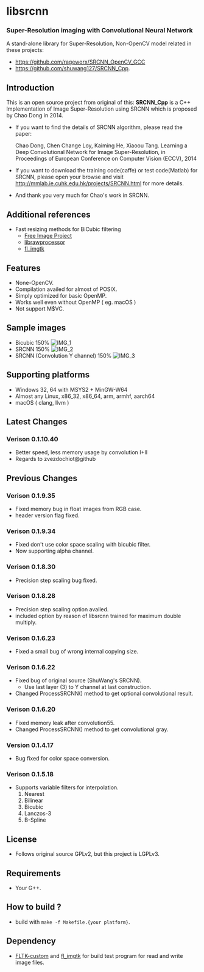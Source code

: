 # libsrcnn
### Super-Resolution imaging with Convolutional Neural Network
A stand-alone library for Super-Resolution, Non-OpenCV model related in these projects:
* https://github.com/rageworx/SRCNN_OpenCV_GCC
* https://github.com/shuwang127/SRCNN_Cpp.

## Introduction
This is an open source project from original of this:
**SRCNN_Cpp** is a C++ Implementation of Image Super-Resolution using SRCNN which is proposed by Chao Dong in 2014.
 - If you want to find the details of SRCNN algorithm, please read the paper:  

   Chao Dong, Chen Change Loy, Kaiming He, Xiaoou Tang. Learning a Deep Convolutional Network for Image Super-Resolution, in Proceedings of European Conference on Computer Vision (ECCV), 2014
 - If you want to download the training code(caffe) or test code(Matlab) for SRCNN, please open your browse and visit http://mmlab.ie.cuhk.edu.hk/projects/SRCNN.html for more details.
 - And thank you very much for Chao's work in SRCNN.

## Additional references
* Fast resizing methods for BiCubic filtering 
    * [Free Image Project](http://freeimage.sourceforge.net/)
	* [librawprocessor](https://github.com/rageworx/librawprocessor)
    * [fl_imgtk](https://github.com/rageworx/fl_imgtk)

 
## Features
* None-OpenCV.
* Compilation availed for almost of POSIX.
* Simply optimized for basic OpenMP.
* Works well even without OpenMP ( eg. macOS )
* Not support M$VC.

## Sample images
* Bicubic 150%
    ![IMG_1](Pictures/butterfly_bicubic.png)
* SRCNN 150%
    ![IMG_2](Pictures/butterfly_srcnn.png)
* SRCNN (Convolution Y channel) 150%
    ![IMG_3](Pictures/butterfly_srcnn_convolution.png)

## Supporting platforms
* Windows 32, 64 with MSYS2 + MinGW-W64
* Almost any Linux, x86_32, x86_64, arm, armhf, aarch64
* macOS ( clang, llvm )

## Latest Changes

### Verison 0.1.10.40
* Better speed, less memory usage by convolution I+II
* Regards to zvezdochiot@github

## Previous Changes

### Verison 0.1.9.35
* Fixed memory bug in float images from RGB case.
* header version flag fixed.

### Verison 0.1.9.34
* Fixed don't use color space scaling with bicubic filter.
* Now supporting alpha channel.

### Verison 0.1.8.30
* Precision step scaling bug fixed.
### Verison 0.1.8.28
* Precision step scaling option availed.
* included option by reason of libsrcnn trained for maximum double multiply.
### Verison 0.1.6.23
* Fixed a small bug of wrong internal copying size.
### Verison 0.1.6.22
* Fixed bug of original source (ShuWang's SRCNN).
   - Use last layer (3) to Y channel at last construction.
* Changed ProcessSRCNN() method to get optional convolutional result.
### Verison 0.1.6.20
* Fixed memory leak after convolution55.
* Changed ProcessSRCNN() method to get convolutional gray.
### Version 0.1.4.17
* Bug fixed for color space conversion.
### Verison 0.1.5.18
* Supports variable filters for interpolation.
    1. Nearest
    1. Bilinear
    1. Bicubic
    1. Lanczos-3
    1. B-Spline

## License
* Follows original source GPLv2, but this project is LGPLv3.

## Requirements
* Your G++.

## How to build ?
* build with ```make -f Makefile.{your platform}```.

## Dependency
* [FLTK-custom](https://github.com/rageworx/fltk-custom) and [fl_imgtk](https://github.com/rageworx/fl_imgtk) for build test program for read and write image files.
